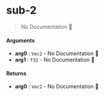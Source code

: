 # sub\-2

> No Documentation 🚧

#### Arguments

- **arg0** : `Vec2` \- No Documentation 🚧
- **arg1** : `f32` \- No Documentation 🚧

#### Returns

- **arg0** : `Vec2` \- No Documentation 🚧